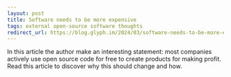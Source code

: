 ```yaml
---
layout: post
title: Software needs to be more expensive
tags: external open-source software thoughts
redirect_url: https://blog.glyph.im/2024/03/software-needs-to-be-more-expensive.html
---
```


In this article the author make an interesting statement: most companies actively use open source code for free to create products for making profit. Read this article to discover why this should change and how.
